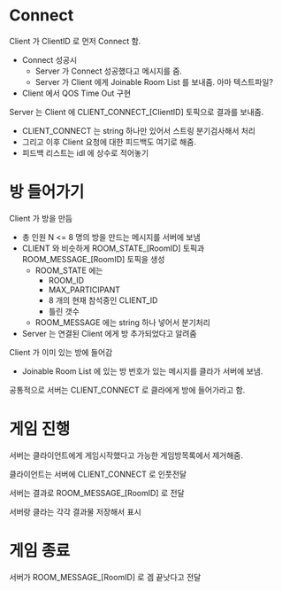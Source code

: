 # Connect

Client 가 ClientID 로 먼저 Connect 함.
+ Connect 성공시
   + Server 가 Connect 성공했다고 메시지를 줌.
   + Server 가 Client 에게 Joinable Room List 를 보내줌. 아마 텍스트파일?
+ Client 에서 QOS Time Out 구현

Server 는 Client 에 CLIENT_CONNECT_[ClientID] 토픽으로 결과를 보내줌. 
+ CLIENT_CONNECT 는 string 하나만 있어서 스트링 분기검사해서 처리
+ 그리고 이후 Client 요청에 대한 피드백도 여기로 해줌. 
+ 피드백 리스트는 idl 에 상수로 적어놓기


# 방 들어가기

Client 가 방을 만듬
+ 총 인원 N <= 8 명의 방을 만드는 메시지를 서버에 보냄
+ CLIENT 와 비슷하게 ROOM_STATE_[RoomID] 토픽과 ROOM_MESSAGE_[RoomID] 토픽을 생성
  + ROOM_STATE 에는 
     + ROOM_ID
     + MAX_PARTICIPANT
     + 8 개의 현재 참석중인 CLIENT_ID
     + 틀린 갯수
  + ROOM_MESSAGE 에는 string 하나 넣어서 분기처리
+ Server 는 연결된 Client 에게 방 추가되었다고 알려줌

Client 가 이미 있는 방에 들어감
+ Joinable Room List 에 있는 방 번호가 있는 메시지를 클라가 서버에 보냄.

공통적으로 서버는 CLIENT_CONNECT 로 클라에게 방에 들어가라고 함.



# 게임 진행

서버는 클라이언트에게 게임시작했다고 가능한 게임방목록에서 제거해줌.

클라이언트는 서버에 CLIENT_CONNECT 로 인풋전달

서버는 결과로 ROOM_MESSAGE_[RoomID] 로 전달

서버랑 클라는 각각 결과물 저장해서 표시



# 게임 종료

서버가  ROOM_MESSAGE_[RoomID]  로 겜 끝낫다고 전달

